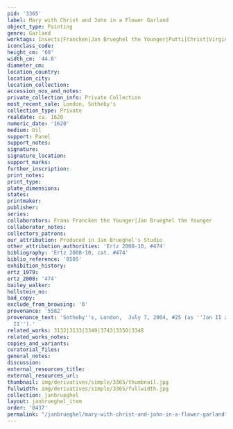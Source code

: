 ```yaml
---
pid: '3365'
label: Mary with Christ and John in a Flower Garland
object_type: Painting
genre: Garland
worktags: Insects|Francken|Jan Brueghel the Younger|Putti|Christ|Virgin Mary|Flowers|Fruit|Garland
iconclass_code:
height_cm: '60'
width_cm: '44.8'
diameter_cm:
location_country:
location_city:
location_collection:
accession_nos_and_notes:
private_collection_info: Private Collection
most_recent_sale: London, Sotheby's
collection_type: Private
realdate: ca. 1620
numeric_date: '1620'
medium: Oil
support: Panel
support_notes:
signature:
signature_location:
support_marks:
further_inscription:
print_notes:
print_type:
plate_dimensions:
states:
printmaker:
publisher:
series:
collaborators: Frans Francken the Younger|Jan Brueghel the Younger
collaborator_notes:
collectors_patrons:
our_attribution: Produced in Jan Brueghel's Studio
other_attribution_authorities: 'Ertz 2008-10, #474'
bibliography: 'Ertz 2008-10, cat. #474'
biblio_reference: '8505'
exhibition_history:
ertz_1979:
ertz_2008: '474'
bailey_walker:
hollstein_no:
bad_copy:
exclude_from_browsing: '0'
provenance: '5582'
provenance_text: 'Sotheby''s, London,  July 7, 2004, #25 (as ''Jan II and Frans Francken
  II'').'
related_works: 3132|3133|3349|3743|3350|3348
related_works_notes:
copies_and_variants:
curatorial_files:
general_notes:
discussion:
external_resources_title:
external_resources_url:
thumbnail: img/derivatives/simple/3365/thumbnail.jpg
fullwidth: img/derivatives/simple/3365/fullwidth.jpg
collection: janbrueghel
layout: janbrueghel_item
order: '0437'
permalink: "/janbrueghel/mary-with-christ-and-john-in-a-flower-garland"
---
```

